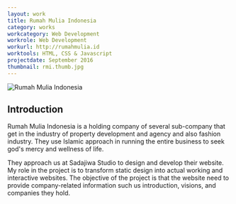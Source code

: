 ```yaml
---
layout: work
title: Rumah Mulia Indonesia
category: works
workcategory: Web Development
workrole: Web Development
workurl: http://rumahmulia.id
worktools: HTML, CSS & Javascript
projectdate: September 2016
thumbnail: rmi.thumb.jpg
---
```


![Rumah Mulia Indonesia]({{site.baseurl}}/res/img/works/rmi.png)

## Introduction

Rumah Mulia Indonesia is a holding company of several sub-company that get in the industry of property development and agency and also fashion industry. They use Islamic approach in running the entire business to seek god's mercy and wellness of life.

They approach us at Sadajiwa Studio to design and develop their website. My role in the project is to transform static design into actual working and interactive websites. The objective of the project is that the website need to provide company-related information such us introduction, visions, and companies they hold.